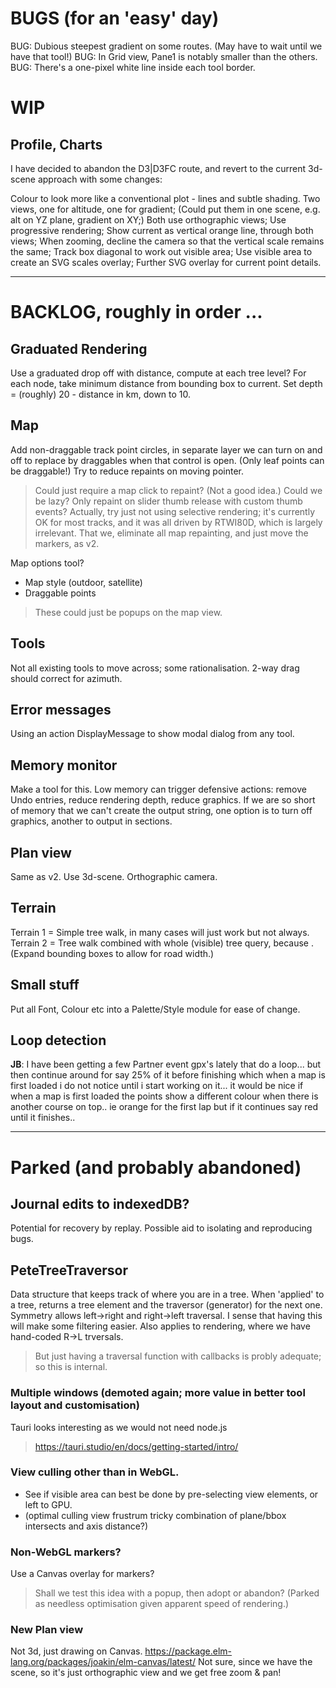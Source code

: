 
# BUGS (for an 'easy' day)

BUG: Dubious steepest gradient on some routes. (May have to wait until we have that tool!)
BUG: In Grid view, Pane1 is notably smaller than the others.
BUG: There's a one-pixel white line inside each tool border.

# WIP

## Profile, Charts

I have decided to abandon the D3|D3FC route, and revert 
to the current 3d-scene approach with some changes:

Colour to look more like a conventional plot - lines and subtle shading.
Two views, one for altitude, one for gradient;
(Could put them in one scene, e.g. alt on YZ plane, gradient on XY;)
Both use orthographic views;
Use progressive rendering;
Show current as vertical orange line, through both views;
When zooming, decline the camera so that the vertical scale remains the same;
Track box diagonal to work out visible area;
Use visible area to create an SVG scales overlay;
Further SVG overlay for current point details.

---

# BACKLOG, roughly in order ...

## Graduated Rendering

Use a graduated drop off with distance, compute at each tree level?
For each node, take minimum distance from bounding box to current.
Set depth = (roughly) 20 - distance in km, down to 10.

## Map
Add non-draggable track point circles, in separate layer we can turn on and off
to replace by draggables when that control is open.
(Only leaf points can be draggable!)
Try to reduce repaints on moving pointer. 
> Could just require a map click to repaint? (Not a good idea.)
> Could we be lazy? Only repaint on slider thumb release with custom thumb events?
> Actually, try just not using selective rendering; it's currently OK for most tracks,
> and it was all driven by RTWI80D, which is largely irrelevant.
> That we, eliminate all map repainting, and just move the markers, as v2.

Map options tool? 
- Map style (outdoor, satellite)
- Draggable points
> These could just be popups on the map view.

## Tools
Not all existing tools to move across; some rationalisation.
2-way drag should correct for azimuth.

## Error messages
Using an action DisplayMessage to show modal dialog from any tool.

## Memory monitor
Make a tool for this.
Low memory can trigger defensive actions: remove Undo entries, reduce rendering depth, reduce graphics.
If we are so short of memory that we can't create the output string, one option is to turn off graphics,
another to output in sections.

## Plan view
Same as v2. Use 3d-scene. Orthographic camera.

## Terrain
Terrain 1 = Simple tree walk, in many cases will just work but not always.
Terrain 2 = Tree walk combined with whole (visible) tree query, because <track loops>.
(Expand bounding boxes to allow for road width.)

## Small stuff
Put all Font, Colour etc into a Palette/Style module for ease of change.

## Loop detection
**JB**: I have been getting a few Partner event gpx's lately that do a loop... but then continue around for say 25% of it before finishing which when a map is first loaded i do not notice until i start working on it... it would be nice if when a map is first loaded the points show a different colour when there is another course on top.. ie orange for the first lap but if it continues say red until it finishes..

---

# Parked (and probably abandoned)

## Journal edits to indexedDB?
Potential for recovery by replay.
Possible aid to isolating and reproducing bugs.

## PeteTreeTraversor
Data structure that keeps track of where you are in a tree.
When 'applied' to a tree, returns a tree element and the traversor (generator) for the next one.
Symmetry allows left->right and right->left traversal.
I sense that having this will make some filtering easier.
Also applies to rendering, where we have hand-coded R->L trversals.
> But just having a traversal function with callbacks is probly adequate; so this is internal.

### Multiple windows (demoted again; more value in better tool layout and customisation)
Tauri looks interesting as we would not need node.js
> https://tauri.studio/en/docs/getting-started/intro/

### View culling other than in WebGL.
- See if visible area can best be done by pre-selecting view elements, or left to GPU.
- (optimal culling view frustrum tricky combination of plane/bbox intersects and axis distance?)

### Non-WebGL markers?
Use a Canvas overlay for markers?
> Shall we test this idea with a popup, then adopt or abandon?
(Parked as needless optimisation given apparent speed of rendering.)

### New Plan view
Not 3d, just drawing on Canvas.
https://package.elm-lang.org/packages/joakin/elm-canvas/latest/
Not sure, since we have the scene, so it's just orthographic view and we get free zoom & pan!

